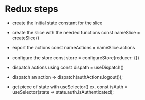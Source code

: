 <h1> Redux steps</h1>

*  create the initial state constant for the slice

* create the slice with the needed functions const nameSlice = createSlice()
* export the actions const nameActions = nameSlice.actions
* configure the store const store = configureStore(reducer: {})
* dispatch actions using const dispath = useDispatch()
* dispatch an action =>  dispatch(authActions.logout());
* get piece of state with useSelector()
ex. const isAuth = useSelector(state => state.auth.isAuthenticated);